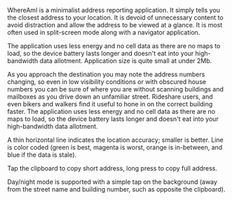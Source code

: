 WhereAmI is a minimalist address reporting application. It simply tells you the closest address to your location. It is devoid of unnecessary content to avoid distraction and allow the address to be viewed at a glance. It is most often used in split-screen mode along with a navigator application.

 

The application uses less energy and no cell data as there are no maps to load, so the device battery lasts longer and doesn't eat into your high-bandwidth data allotment. Application size is quite small at under 2Mb.

 

As you approach the destination you may note the address numbers changing, so even in low visibility conditions or with obscured house numbers you can be sure of where you are without scanning buildings and mailboxes as you drive down an unfamiliar street. Rideshare users, and even bikers and walkers find it useful to hone in on the correct building faster. The application uses less energy and no cell data as there are no maps to load, so the device battery lasts longer and doesn't eat into your high-bandwidth data allotment.

 

A thin horizontal line indicates the location accuracy; smaller is better. Line is color coded (green is best, magenta is worst, orange is in-between, and blue if the data is stale).

 

Tap the clipboard to copy short address, long press to copy full address.


Day/night mode is supported with a simple tap on the background (away from the street name and building number, such as opposite the clipboard).

